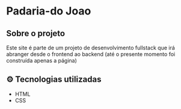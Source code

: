 # Padaria-do Joao

## Sobre o projeto
Este site é parte de um projeto de desenvolvimento fullstack que irá abranger desde o frontend ao backend (até o presente momento foi construída apenas a página)

## ⚙ Tecnologias utilizadas
- HTML
- CSS
